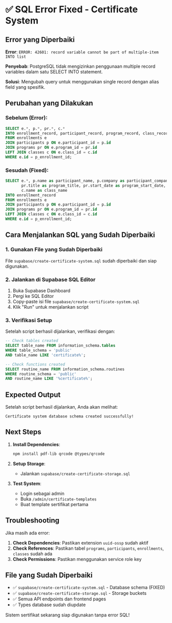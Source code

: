 # ✅ SQL Error Fixed - Certificate System

## Error yang Diperbaiki

**Error**: `ERROR: 42601: record variable cannot be part of multiple-item INTO list`

**Penyebab**: PostgreSQL tidak mengizinkan penggunaan multiple record variables dalam satu SELECT INTO statement.

**Solusi**: Mengubah query untuk menggunakan single record dengan alias field yang spesifik.

## Perubahan yang Dilakukan

### Sebelum (Error):
```sql
SELECT e.*, p.*, pr.*, c.*
INTO enrollment_record, participant_record, program_record, class_record
FROM enrollments e
JOIN participants p ON e.participant_id = p.id
JOIN programs pr ON e.program_id = pr.id
LEFT JOIN classes c ON e.class_id = c.id
WHERE e.id = p_enrollment_id;
```

### Sesudah (Fixed):
```sql
SELECT e.*, p.name as participant_name, p.company as participant_company, p.position as participant_position,
       pr.title as program_title, pr.start_date as program_start_date, pr.end_date as program_end_date,
       c.name as class_name
INTO enrollment_record
FROM enrollments e
JOIN participants p ON e.participant_id = p.id
JOIN programs pr ON e.program_id = pr.id
LEFT JOIN classes c ON e.class_id = c.id
WHERE e.id = p_enrollment_id;
```

## Cara Menjalankan SQL yang Sudah Diperbaiki

### 1. Gunakan File yang Sudah Diperbaiki
File `supabase/create-certificate-system.sql` sudah diperbaiki dan siap digunakan.

### 2. Jalankan di Supabase SQL Editor
1. Buka Supabase Dashboard
2. Pergi ke SQL Editor
3. Copy-paste isi file `supabase/create-certificate-system.sql`
4. Klik "Run" untuk menjalankan script

### 3. Verifikasi Setup
Setelah script berhasil dijalankan, verifikasi dengan:

```sql
-- Check tables created
SELECT table_name FROM information_schema.tables 
WHERE table_schema = 'public' 
AND table_name LIKE 'certificate%';

-- Check functions created
SELECT routine_name FROM information_schema.routines 
WHERE routine_schema = 'public' 
AND routine_name LIKE '%certificate%';
```

## Expected Output

Setelah script berhasil dijalankan, Anda akan melihat:

```
Certificate system database schema created successfully!
```

## Next Steps

1. **Install Dependencies**:
   ```bash
   npm install pdf-lib qrcode @types/qrcode
   ```

2. **Setup Storage**:
   - Jalankan `supabase/create-certificate-storage.sql`

3. **Test System**:
   - Login sebagai admin
   - Buka `/admin/certificate-templates`
   - Buat template sertifikat pertama

## Troubleshooting

Jika masih ada error:

1. **Check Dependencies**: Pastikan extension `uuid-ossp` sudah aktif
2. **Check References**: Pastikan tabel `programs`, `participants`, `enrollments`, `classes` sudah ada
3. **Check Permissions**: Pastikan menggunakan service role key

## File yang Sudah Diperbaiki

- ✅ `supabase/create-certificate-system.sql` - Database schema (FIXED)
- ✅ `supabase/create-certificate-storage.sql` - Storage buckets
- ✅ Semua API endpoints dan frontend pages
- ✅ Types database sudah diupdate

Sistem sertifikat sekarang siap digunakan tanpa error SQL!
